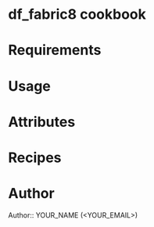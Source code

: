 # df_fabric8 cookbook

# Requirements

# Usage

# Attributes

# Recipes

# Author

Author:: YOUR_NAME (<YOUR_EMAIL>)
